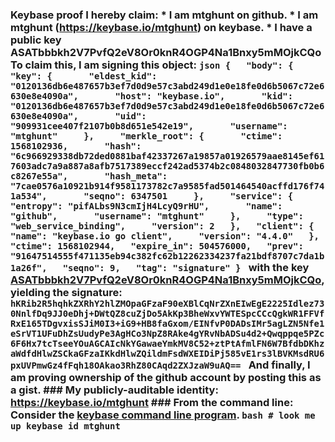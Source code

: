 ### Keybase proof  I hereby claim:    * I am mtghunt on github.   * I am mtghunt (https://keybase.io/mtghunt) on keybase.   * I have a public key ASATbbbkh2V7PvfQ2eV8Or0knR4OGP4Na1Bnxy5mMOjkCQo  To claim this, I am signing this object:  ```json {   "body": {     "key": {       "eldest_kid": "0120136db6e487657b3ef7d0d9e57c3abd249d1e0e18fe0d6b5067c72e6630e8e4090a",       "host": "keybase.io",       "kid": "0120136db6e487657b3ef7d0d9e57c3abd249d1e0e18fe0d6b5067c72e6630e8e4090a",       "uid": "909931cee407f2107b0b8d651e542e19",       "username": "mtghunt"     },     "merkle_root": {       "ctime": 1568102936,       "hash": "6c966929338db72ded0881baf42337267a19857a01926579aae8145ef617603adc7a9a887a8afb7517389eccf242ad5374b2c0848032847730fb0b6c8267e55a",       "hash_meta": "7cae0576a10921b914f9581173782c7a9585fad501464540acffd176f741a534",       "seqno": 6347501     },     "service": {       "entropy": "pifALbs9N3cmIjH4LcyQ9rHU",       "name": "github",       "username": "mtghunt"     },     "type": "web_service_binding",     "version": 2   },   "client": {     "name": "keybase.io go client",     "version": "4.4.0"   },   "ctime": 1568102944,   "expire_in": 504576000,   "prev": "91647514555f471135eb94c382fc62b12262334237fa21bdf8707c7da1b1a26f",   "seqno": 9,   "tag": "signature" } ```  with the key [ASATbbbkh2V7PvfQ2eV8Or0knR4OGP4Na1Bnxy5mMOjkCQo](https://keybase.io/mtghunt), yielding the signature:  ``` hKRib2R5hqhkZXRhY2hlZMOpaGFzaF90eXBlCqNrZXnEIwEgE2225Idlez730NnlfDq9JJ0eDhj+DWtQZ8cuZjDo5AkKp3BheWxvYWTESpcCCcQgkWR1FFVfRxE165TDgvxisSJiM0I3+iG9+HB8faGxom/EINfvP0DADsIMr5agLZN5Nfe1eSrVT1UFuDhZsUudyPe3AgHCo3NpZ8RAke4gYRvNbADSu4d2+Qwqppqe5PZc6F6Hx7tcTseeYOuAGCAIcNkYGawaeYmkMV8C52+ztPtAfmlFN6W7BfdbDKhzaWdfdHlwZSCkaGFzaIKkdHlwZQildmFsdWXEIDiPj585vE1rs3lBVKMsdRU6pxUVPmwGz4fFqh18OAkao3RhZ80CAqd2ZXJzaW9uAQ==  ```  And finally, I am proving ownership of the github account by posting this as a gist.  ### My publicly-auditable identity:  https://keybase.io/mtghunt  ### From the command line:  Consider the [keybase command line program](https://keybase.io/download).  ```bash # look me up keybase id mtghunt ```